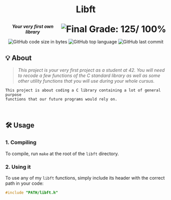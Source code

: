 <h1>
	<p align="center">Libft</p>
	<img align="right" alt="Final Grade: 125/ 100%" src="https://img.shields.io/badge/-%20125%20%2F%20100-success">
</h1>
<p align="center">
	<b><i>Your very first own library</b></i>
</p>
<p align="center">
	<img alt="GitHub code size in bytes" src="https://img.shields.io/github/languages/code-size/WudDoo/Libft">
	<img alt="GitHub top language" src="https://img.shields.io/github/languages/top/WudDoo/Libft">
	<img alt="GitHub last commit" src="https://img.shields.io/github/last-commit/WudDoo/Libft">
</p>

## 💡 About

> _This project is your very first project as a student at 42. You will need to recode a few functions of the C standard library as well as some other utility functions that you will use during your whole cursus._

	This project is about coding a C library containing a lot of general purpose
	functions that our future programs would rely on.
<br>

## 🛠️ Usage

<!-- ### Requirements

* -->

<!-- ### Instructions -->

### **1. Compiling**

To compile, run `make` at the root of the `libft` directory.


### **2. Using it**

To use any of my `libft` functions, simply include its header with the correct path in your code:

```C
#include "PATH/libft.h"
```
